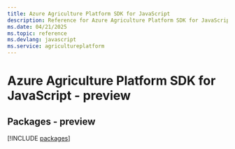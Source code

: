 ```yaml
---
title: Azure Agriculture Platform SDK for JavaScript
description: Reference for Azure Agriculture Platform SDK for JavaScript
ms.date: 04/21/2025
ms.topic: reference
ms.devlang: javascript
ms.service: agricultureplatform
---
```

# Azure Agriculture Platform SDK for JavaScript - preview
## Packages - preview
[!INCLUDE [packages](agriculture-platform-index.md)]